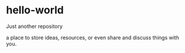 # hello-world
Just another repository

a place to store ideas, resources, or even share and discuss things with you.
